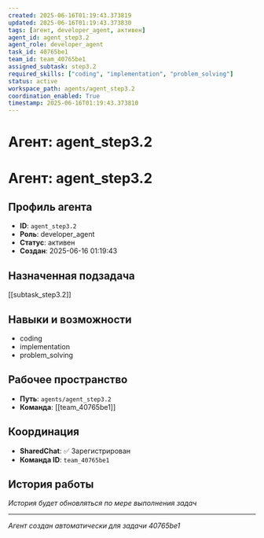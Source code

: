 ```yaml
---
created: 2025-06-16T01:19:43.373819
updated: 2025-06-16T01:19:43.373830
tags: [агент, developer_agent, активен]
agent_id: agent_step3.2
agent_role: developer_agent
task_id: 40765be1
team_id: team_40765be1
assigned_subtask: step3.2
required_skills: ["coding", "implementation", "problem_solving"]
status: active
workspace_path: agents/agent_step3.2
coordination_enabled: True
timestamp: 2025-06-16T01:19:43.373810
---
```


# Агент: agent_step3.2

# Агент: agent_step3.2

## Профиль агента

- **ID**: `agent_step3.2`
- **Роль**: developer_agent
- **Статус**: активен
- **Создан**: 2025-06-16 01:19:43

## Назначенная подзадача

[[subtask_step3.2]]

## Навыки и возможности

- coding
- implementation
- problem_solving

## Рабочее пространство

- **Путь**: `agents/agent_step3.2`
- **Команда**: [[team_40765be1]]

## Координация

- **SharedChat**: ✅ Зарегистрирован
- **Команда ID**: `team_40765be1`

## История работы

*История будет обновляться по мере выполнения задач*

---
*Агент создан автоматически для задачи 40765be1*
